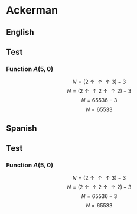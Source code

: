 # Ackerman
## English
## Test
### Function $A(5,0)$
$$ N = (2 \uparrow \uparrow\uparrow 3) - 3  $$
$$ N = (2 \uparrow \uparrow 2 \uparrow \uparrow 2) - 3  $$
$$ N = 65536 - 3$$
$$ N = 65533$$

## Spanish
## Test
### Function $A(5,0)$
$$ N = (2 \uparrow \uparrow\uparrow 3) - 3  $$
$$ N = (2 \uparrow \uparrow 2 \uparrow \uparrow 2) - 3  $$
$$ N = 65536 - 3$$
$$ N = 65533$$
